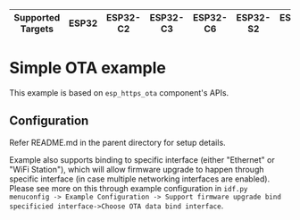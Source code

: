 | Supported Targets | ESP32 | ESP32-C2 | ESP32-C3 | ESP32-C6 | ESP32-S2 | ESP32-S3 |
| ----------------- | ----- | -------- | -------- | -------- | -------- | -------- |

# Simple OTA example

This example is based on `esp_https_ota` component's APIs.

## Configuration

Refer README.md in the parent directory for setup details.

Example also supports binding to specific interface (either "Ethernet" or "WiFi Station"), which will allow firmware upgrade to happen through specific interface (in case multiple networking interfaces are enabled). Please see more on this through example configuration in `idf.py menuconfig -> Example Configuration -> Support firmware upgrade bind specificied interface->Choose OTA data bind interface`.


